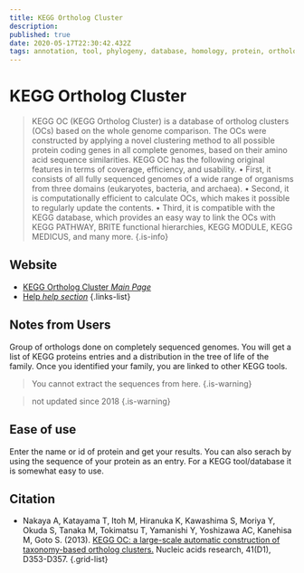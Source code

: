 ```yaml
---
title: KEGG Ortholog Cluster
description: 
published: true
date: 2020-05-17T22:30:42.432Z
tags: annotation, tool, phylogeny, database, homology, protein, orthology, protein family, 2013
---
```


# KEGG Ortholog Cluster

> KEGG OC (KEGG Ortholog Cluster) is a database of ortholog clusters (OCs) based on the whole genome comparison. The OCs were constructed by applying a novel clustering method to all possible protein coding genes in all complete genomes, based on their amino acid sequence similarities. KEGG OC has the following original features in terms of coverage, efficiency, and usability. 
&NewLine;
• First, it consists of all fully sequenced genomes of a wide range of organisms from three domains (eukaryotes, bacteria, and archaea). 
• Second, it is computationally efficient to calculate OCs, which makes it possible to regularly update the contents. 
• Third, it is compatible with the KEGG database, which provides an easy way to link the OCs with KEGG PATHWAY, BRITE functional hierarchies, KEGG MODULE, KEGG MEDICUS, and many more.
{.is-info}

## Website
- [KEGG Ortholog Cluster *Main Page*](https://www.genome.jp/tools/oc/)
- [Help *help section*](https://www.genome.jp/tools/oc/help.html)
{.links-list}

## Notes from Users
Group of orthologs done on completely sequenced genomes. You will get a list of KEGG proteins entries and a distribution in the tree of life of the family. Once you identified your family, you are linked to other KEGG tools. 

> You cannot extract the sequences from here.
{.is-warning}

> not updated since 2018
{.is-warning}


## Ease of use
Enter the name or id of protein and get your results.  You can also serach by using the sequence of your protein as an entry. For a KEGG tool/database it is somewhat easy to use.



## Citation
- Nakaya A, Katayama T, Itoh M, Hiranuka K, Kawashima S, Moriya Y, Okuda S, Tanaka M, Tokimatsu T, Yamanishi Y, Yoshizawa AC, Kanehisa M, Goto S. (2013). [KEGG OC: a large-scale automatic construction of taxonomy-based ortholog clusters.](https://academic.oup.com/nar/article/41/D1/D353/1071089) Nucleic acids research, 41(D1), D353-D357.
{.grid-list}